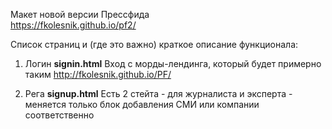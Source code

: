 Макет новой версии Прессфида<br>
https://fkolesnik.github.io/pf2/

Список страниц и (где это важно) краткое описание функционала:

1. Логин <b>signin.html</b>
Вход с морды-лендинга, который будет примерно таким http://fkolesnik.github.io/PF/

2. Рега <b>signup.html</b>
Есть 2 стейта - для журналиста и эксперта - меняется только блок добавления СМИ или компании соответственно
